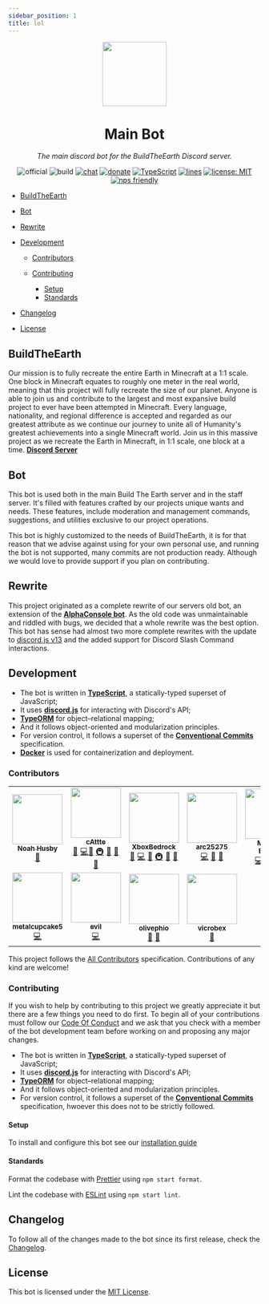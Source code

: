 ```yaml
---
sidebar_position: 1
title: lol
---
```

<!-- markdownlint-disable -->

<div align="center">

<img width="128" src="https://buildtheearth.net/assets/img/site-logo-animated.gif" />

# Main Bot

*The main discord bot for the BuildTheEarth Discord server.*

![official](https://go.buildtheearth.net/official-shield)
![build](https://github.com/BuildTheEarth/main-bot/actions/workflows/build.yml/badge.svg)
[![chat](https://img.shields.io/discord/706317564904472627.svg?color=768AD4&label=discord&logo=https%3A%2F%2Fdiscordapp.com%2Fassets%2F8c9701b98ad4372b58f13fd9f65f966e.svg)](https://discord.gg/buildtheearth)
[![donate](https://img.shields.io/endpoint.svg?url=https%3A%2F%2Fshieldsio-patreon.vercel.app%2Fapi%3Fusername%3Dbuildtheearth%26type%3Dpatrons&style=flat)](https://patreon.com/buildtheearth)
[![TypeScript](https://img.shields.io/badge/%3C%2F%3E-TypeScript-%230074c1.svg)](http://www.typescriptlang.org/)
[![lines](https://img.shields.io/tokei/lines/github/buildtheearth/main-bot)](https://tenor.com/view/programming-crazy-hard-typing-mad-gif-7866344)
[![license: MIT](https://img.shields.io/badge/License-MIT-yellow.svg)](https://opensource.org/licenses/MIT)
[![nps friendly](https://img.shields.io/badge/nps-friendly-blue.svg?style=flat)](https://www.npmjs.com/package/nps) 

</div>
<!-- markdownlint-restore -->

* [BuildTheEarth](#BuildTheEarth)
* [Bot](#Bot)
* [Rewrite](#Rewrite)
* [Development](#Development)

  * [Contributors](#Contributors)
  * [Contributing](#Contributing)

    * [Setup](#Setup)
    * [Standards](#Standards)
* [Changelog](#Changelog)
* [License](#License)

## BuildTheEarth

Our mission is to fully recreate the entire Earth in Minecraft at a 1:1 scale. One block in Minecraft equates to roughly one meter in the real world, meaning that this project will fully recreate the size of our planet. Anyone is able to join us and contribute to the largest and most expansive build project to ever have been attempted in Minecraft. Every language, nationality, and regional difference is accepted and regarded as our greatest attribute as we continue our journey to unite all of Humanity's greatest achievements into a single Minecraft world.
Join us in this massive project as we recreate the Earth in Minecraft, in 1:1 scale, one block at a time. **[Discord Server](https://discord.gg/QEkPmBy)**

## Bot

This bot is used both in the main Build The Earth server and in the staff server. It's filled with features crafted by our projects unique wants and needs. These features, include moderation and management commands, suggestions, and utilities exclusive to our project operations.

This bot is highly customized to the needs of BuildTheEarth, it is for that reason that we advise against using for your own personal use, and running the bot is not supported, many commits are not production ready. Although we would love to provide support if you plan on contributing.

## Rewrite

This project originated as a complete rewrite of our servers old bot, an extension of the **[AlphaConsole bot](https://github.com/AlphaConsole/AlphaConsoleBot/)**. As the old code was unmaintainable and riddled with bugs, we decided that a whole rewrite was the best option. This bot has sense had almost two more complete rewrites with the update to [discord.js v13](https://github.com/discordjs/discord.js/releases?q=13) and the added support for Discord Slash Command interactions.

## Development

* The bot is written in **[TypeScript](https://www.typescriptlang.org/)**, a statically-typed superset of JavaScript;
* It uses **[discord.js](http://discord.js.org/)** for interacting with Discord's API;
* **[TypeORM](https://typeorm.io/)** for object–relational mapping;
* And it follows object-oriented and modularization principles.
* For version control, it follows a superset of the **[Conventional Commits](https://www.conventionalcommits.org/en/v1.0.0/)** specification.
* **[Docker](https://docker.com/)** is used for containerization and deployment.

### Contributors

<!-- ALL-CONTRIBUTORS-LIST:START - Do not remove or modify this section -->

<!-- prettier-ignore-start -->

<!-- markdownlint-disable -->

<table>
  <tr>
    <td align="center"><a href="http://noahhusby.com"><img src="https://avatars3.githubusercontent.com/u/32528627?v=4?s=100" width="100px;" alt=""/><br /><sub><b>Noah Husby</b></sub></a><br /><a href="#projectManagement-noahhusby" title="Project Management">📆</a></td>
    <td align="center"><a href="https://github.com/cAttte"><img src="https://avatars0.githubusercontent.com/u/26514199?v=4?s=100" width="100px;" alt=""/><br /><sub><b>cAttte</b></sub></a><br /><a href="#projectManagement-cAttte" title="Project Management">📆</a> <a href="https://github.com/buildtheearth/main-bot/commits?author=cAttte" title="Code">💻</a><a href="#maintenance-cAttte" title="Maintenance">🚧</a> <a href="#infra-cAttte" title="Infrastructure (Hosting, Build-Tools, etc)">🚇</a> <a href="#plugin-cAttte" title="Plugin/utility libraries">🔌</a> <a href="https://github.com/buildtheearth/main-bot/commits?author=cAttte" title="Documentation">📖</a> <a href="#ideas-cAttte" title="Ideas, Planning, & Feedback">🤔</a> </td>
    <td align="center"><a href="https://github.com/XboxBedrock"><img src="https://avatars2.githubusercontent.com/u/68715625?v=4?s=100" width="100px;" alt=""/><br /><sub><b>XboxBedrock</b></sub></a><br /><a href="#projectManagement-XboxBedrock" title="Project Management">📆</a> <a href="https://github.com/buildtheearth/main-bot/commits?author=XboxBedrock" title="Code">💻</a> <a href="#maintenance-XboxBedrock" title="Maintenance">🚧</a> <a href="#infra-XboxBedrock" title="Infrastructure (Hosting, Build-Tools, etc)">🚇</a> <a href="https://github.com/buildtheearth/main-bot/commits?author=XboxBedrock" title="Documentation">📖</a> <a href="#ideas-XboxBedrock" title="Ideas, Planning, & Feedback">🤔</a></td>
    <td align="center"><a href="https://github.com/arc25275"><img src="https://avatars2.githubusercontent.com/u/55003876?v=4?s=100" width="100px;" alt=""/><br /><sub><b>arc25275</b></sub></a><br /><a href="https://github.com/buildtheearth/main-bot/commits?author=arc25275" title="Code">💻</a> <a href="#maintenance-arc25275" title="Maintenance">🚧</a> <a href="#ideas-arc25275" title="Ideas, Planning, & Feedback">🤔</a></td>
    <td align="center"><a href="https://github.com/mebrooks01"><img src="https://avatars.githubusercontent.com/u/39204478?v=4?s=100" width="100px;" alt=""/><br /><sub><b>Malachi Brooks</b></sub></a><br /><a href="https://github.com/buildtheearth/main-bot/commits?author=mebrooks01" title="Code">💻</a> <a href="#maintenance-mebrooks01" title="Maintenance">🚧</a> <a href="https://github.com/buildtheearth/main-bot/commits?author=mebrooks01" title="Documentation">📖</a> <a href="#ideas-mebrooks01" title="Ideas, Planning, & Feedback">🤔</a></td>
    <td align="center"><a href="https://github.com/Mr-Smarty"><img src="https://avatars0.githubusercontent.com/u/69656599?v=4?s=100" width="100px;" alt=""/><br /><sub><b>Mr-Smarty</b></sub></a><br /><a href="https://github.com/buildtheearth/main-bot/commits?author=Mr-Smarty" title="Code">💻</a> <a href="#ideas-Mr-Smarty" title="Ideas, Planning, & Feedback">🤔</a></td>
  </tr>
  <tr>
    <td align="center"><a href="http://sky.shiiyu.moe"><img src="https://avatars0.githubusercontent.com/u/43897385?v=4?s=100" width="100px;" alt=""/><br /><sub><b>metalcupcake5</b></sub></a><br /><a href="https://github.com/buildtheearth/main-bot/commits?author=metalcupcake5" title="Code">💻</a></td>
    <td align="center"><a href="https://github.com/evilpauwse1"><img src="https://avatars3.githubusercontent.com/u/40669563?v=4?s=100" width="100px;" alt=""/><br /><sub><b>evil</b></sub></a><br /><a href="https://github.com/buildtheearth/main-bot/commits?author=evilpauwse1" title="Code">💻</a></td>
    <td align="center"><a href="https://github.com/olivephio"><img src="https://avatars1.githubusercontent.com/u/76128526?v=4?s=100" width="100px;" alt=""/><br /><sub><b>olivephio</b></sub></a><br /><a href="#design-olivephio" title="Design">🎨</a> <a href="#ideas-olivephio" title="Ideas, Planning, & Feedback">🤔</a></td>
    <td align="center"><a href="https://github.com/vicrobex"><img src="https://avatars1.githubusercontent.com/u/56770982?v=4?s=100" width="100px;" alt=""/><br /><sub><b>vicrobex</b></sub></a><br /><a href="#design-vicrobex" title="Design">🎨</a></td>
  </tr>
</table>

<!-- markdownlint-restore -->

<!-- prettier-ignore-end -->

<!-- ALL-CONTRIBUTORS-LIST:END -->

This project follows the [All Contributors](https://allcontributors.org) specification. Contributions of any kind are welcome!

### Contributing

If you wish to help by contributing to this project we greatly appreciate it but there are a few things you need to do first. To begin all of your contributions must follow our [Code Of Conduct](code_of_conduct.md) and we ask that you check with a member of the bot development team before working on and proposing any major changes.

* The bot is written in **[TypeScript](https://www.typescriptlang.org/)**, a statically-typed superset of JavaScript;
* It uses **[discord.js](http://discord.js.org/)** for interacting with Discord's API;
* **[TypeORM](https://typeorm.io/)** for object–relational mapping;
* And it follows object-oriented and modularization principles.
* For version control, it follows a superset of the **[Conventional Commits](https://www.conventionalcommits.org/en/v1.0.0/)** specification, hwoever this does not to be strictly followed.

#### Setup

To install and configure this bot see our [installation guide](installation.md)

#### Standards

Format the codebase with [Prettier](https://prettier.io/) using `npm start format`.

Lint the codebase with [ESLint](https://eslint.org/) using `npm start lint`.

## Changelog

To follow all of the changes made to the bot since its first release, check the [Changelog](changelog.md).

## License

This bot is licensed under the [MIT License](license).

<!-- References -->